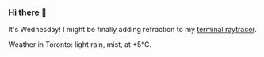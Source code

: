 ### Hi there :wave:

It's Wednesday! I might be finally adding refraction to my [terminal raytracer](https://github.com/bewuethr/bash-raytracer).

Weather in Toronto: light rain, mist, at +5°C.
